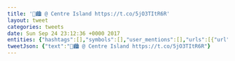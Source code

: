```yaml
---
title: '🖤🏙 @ Centre Island https://t.co/5jO3TItR6R'
layout: tweet
categories: tweets
date: Sun Sep 24 23:12:36 +0000 2017
entities: {"hashtags":[],"symbols":[],"user_mentions":[],"urls":[{"url":"https://t.co/5jO3TItR6R","expanded_url":"https://www.instagram.com/p/BZcRea9A65v/","display_url":"instagram.com/p/BZcRea9A65v/","indices":[19,42]}]}
tweetJson: {"text":"🖤🏙 @ Centre Island https://t.co/5jO3TItR6R"}
---
```

